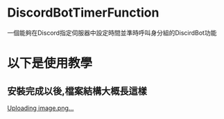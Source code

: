 # DiscordBotTimerFunction
一個能夠在Discord指定伺服器中設定時間並準時呼叫身分組的DiscirdBot功能

# 以下是使用教學
## 安裝完成以後,檔案結構大概長這樣
[Uploading image.png…](https://github.com/YuYue71/DiscordBotTimerFunction/blob/main/image/a.png)
